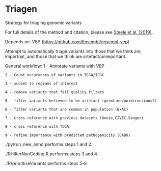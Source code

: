 # Triagen
Strategy for triaging genomic variants

For full details of the method and citation, please see [Steele et al. (2019)](https://www.sciencedirect.com/science/article/pii/S1535610819300972).

Depends on: VEP (https://github.com/Ensembl/ensembl-vep)

Attempt to automatically triage variants into those that we think are importnat, and those that we think are artefact/unimportant.

General workflow:
	1 - Annotate variants with VEP

	2 - Count occurences of variants in TCGA/ICGC

	3 - subset to regions of interest

	4 - remove variants that fail quality filters

	5 - filter variants believed to be artefact (germline/unidirectional)

	6 - filter variants that are common in population (ExAC)

	7 - cross reference with previous datasets (Genie,CIVIC,Sanger)

	8 - cross reference with TCGA

	9 - refine importance with predicted pathogenicity (CADD)

./py/run_new_anno performs steps 1 and 2.

./R/filterNonCoding.R performs steps 3 and 4.

./R/prioritiseVariants performs steps 5-9.
